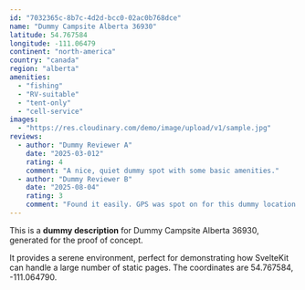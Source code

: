 ```yaml
---
id: "7032365c-8b7c-4d2d-bcc0-02ac0b768dce"
name: "Dummy Campsite Alberta 36930"
latitude: 54.767584
longitude: -111.06479
continent: "north-america"
country: "canada"
region: "alberta"
amenities:
  - "fishing"
  - "RV-suitable"
  - "tent-only"
  - "cell-service"
images:
  - "https://res.cloudinary.com/demo/image/upload/v1/sample.jpg"
reviews:
  - author: "Dummy Reviewer A"
    date: "2025-03-012"
    rating: 4
    comment: "A nice, quiet dummy spot with some basic amenities."
  - author: "Dummy Reviewer B"
    date: "2025-08-04"
    rating: 3
    comment: "Found it easily. GPS was spot on for this dummy location."
---
```


This is a **dummy description** for Dummy Campsite Alberta 36930, generated for the proof of concept.

It provides a serene environment, perfect for demonstrating how SvelteKit can handle a large number of static pages. The coordinates are 54.767584, -111.064790.
